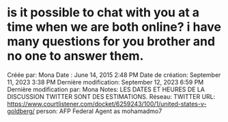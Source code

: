 # is it possible to chat with you at a time when we are both online? i have many questions for you brother and no one to answer them.

Créée par: Mona
Date : June 14, 2015 2:48 PM
Date de création: September 11, 2023 3:38 PM
Dernière modification: September 12, 2023 6:59 PM
Dernière modification par: Mona
Notes: LES DATES ET HEURES DE LA DISCUSSION TWITTER SONT DES ESTIMATIONS.
Réseau: TWITTER
URL: https://www.courtlistener.com/docket/6259243/100/1/united-states-v-goldberg/
person: AFP Federal Agent as mohamadmo7